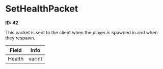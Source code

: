 # SetHealthPacket

__ID: 42__

This packet is sent to the client when the player is spawned in and when they respawn.

<table><thead><tr><th>Field</th><th>Info</th></tr></thead><tbody>
<tr><td>Health</td><td>varint</td></tr>
</tbody></table>
